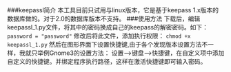###keepassl简介
    本工具目前只试用与linux版本，它是基于keepass 1.x版本的数据库做的。对于2.0的数据库版本不支持。
###使用方法
    下载后，编辑keepassl_1.py文件，将其中的密码换成自己的keepass的解密密码。如下：
    ``` password = "password" ```
    修改后将此文件，添加执行权限：
    ``` chmod +x keepassl_1.py ```
    然后在图形界面下设置快捷键,由于各个发现版本设置方法不一样，我就只举例Gnome3的设置方法：
    设置-->键盘-->快捷键，在自定义项中添加自定义的快捷键。并绑定程序执行路径，这样在激活快捷键即可输入密码。
